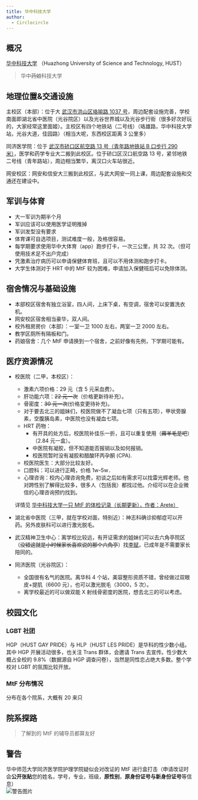 ```yaml
---
title: 华中科技大学
author:
  - Circlecircle
---
```


## 概况

[华中科技大学](https://www.hust.edu.cn/) （Huazhong University of Science and Technology, HUST）

> 华中~~药娘~~科技大学

## 地理位置&交通设施

主校区（本部）：位于大 [武汉市洪山区珞喻路 1037 号](https://amap.com/place/B001B0ISPB)，周边配套设施完善，学校南面即湖北省中医院（光谷院区）以及光谷世界城以及光谷步行街（很多好次好玩的，大家经常这里面姬）。主校区有四个地铁站（二号线）（珞雄路，华中科技大学站，光谷大道，佳园路）（相当大呢，东西校区距离 3 公里多）

同济医学院：位于 [武汉市硚口区航空路 13 号（青年路地铁站 B 口步行 290 米）](https://amap.com/place/B001B06178)，医学和药学专业大二搬到此校区。位于硚口区汉口航空路 13 号，紧邻地铁二号线（青年路站），周边相当繁华，离汉口火车站很近。

网安校区：网安和信安大三搬到此校区，与武大网安一同上课，周边配套设施和交通还在建设中。

## 军训与体育

- 大一军训为期半个月
- 军训应该可以使用医学证明推掉
- 军训发型没有要求
- 体育课可自选项目，测试难度一般，及格很容易。
- 每学期要求使用华中大体育（app）跑步打卡，一次三公里，共 32 次。（但可使用技术足不出户完成）
- 凭激素治疗病历可以申请保健体育班，且可以不用体测和跑步打卡。
- 大学生体测对于 HRT 中的 MtF 较为困难，申请加入保健班后可以免除体测。

## 宿舍情况与基础设施

- 本部校区宿舍有独立浴室，四人间，上床下桌，有空调，宿舍可以安置洗衣机。
- 网安校区宿舍相当豪华，双人间。
- 校外租房房价（本部）：一室一卫 1000 左右，两室一卫 2000 左右。
- 教学区厕所有隔板和门。
- 药娘宿舍：几个 MtF 申请换到一个宿舍，之前好像有先例，下学期可能有。

## 医疗资源情况

- 校医院（二甲，本校区）：
  - 激素六项价格：29 元（含 5 元采血费）。
  - 肝功能六项：~~22 元一次~~（价格更新待补充）。
  - 骨密度：~~30 元一次~~(价格变更待补充)。
  - 对于要去北三的姐妹们，校医院做不了凝血七项（只有五项），甲状旁腺素，空腹胰岛素，中医院也没有凝血七项。
  - HRT 药物：
    - 有开具的处方后，校医院补佳乐一折，且可以重复使用（~~薅羊毛是吧~~）（2.84 元一盒）。
    - 中医院有凝胶，但不知道能否报销以及如何报销。
    - 校医院暂时没有凝胶和醋酸环丙孕酮 (CPA).
  - 校医院医生：大部分比较友好。
  - 口腔科：可以进行正畸，价格 1w-5w．
  - 心理咨询：校内心理咨询免费，初谈之后如有需求可以找雷光辉老师。他对跨性别了解得比较多，很多人（包括我）都找过他。介绍可以在企业微信的心理咨询预约找到。

  详情见 [华中科技大学一只 MtF 的体检记录（长期更新），作者：Arete）](https://zhuanlan.zhihu.com/p/270528659)

- 湖北省中医院（三甲，就在学校对面，特别近）：神志科确诊抑郁症可以开药。另外皮肤科可以进行激光脱毛。
- 武汉精神卫生中心：离学校比较远，有开证需求的姐妹们可以去六角亭院区（~~没错这就是小时候家长喜欢说的那个六角亭~~）找[李赋](https://mtf.wiki/zh-cn/docs/psyco/hubei/li-fu/)，已成年是不需要家长陪同的。
- 同济医院（光谷院区）：
  - 全国很有名气的医院。离华科 4 个站，美容整形资质不错，曾经做过双眼皮+提肌（6600 元），也可以激光脱毛（3000，5 次）。
  - 离学校最近的可以做双能 X 射线骨密度的医院，想去北三的可以考虑。

## 校园文化

### LGBT 社团

HGP（HUST GAY PRIDE）与 HLP（HUST LES PRIDE）是华科的性少数小组。其中 HGP 开展活动很多，也关注 Trans 群体，会邀请 Trans 去宣传。性少数大概占全校的 9.8%（数据源自 HGP 调查问卷），当然是同性恋占绝大多数。整个学校对 LGBT 的氛围比较开放。

### MtF 分布情况

分布在各个院系，大概有 20 来只

## 院系探路

> 了解到的 MtF 的辅导员都算友好

## 警告
华中师范大学同济医学院护理学院疑似会对改证的 MtF 进行盒打击（申请改证时会**公开张贴**您的姓名，学号，专业，班级，**原性别**，**原身份证号与新身份证号**等信息）  
![警告图片](/assets/docs/HUST_WARNING.jpg)
